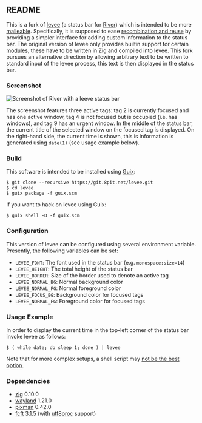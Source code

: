 ## README

This is a fork of [levee] (a status bar for [River]) which is intended to be more [malleable].
Specifically, it is supposed to ease [recombination and reuse][malleable reuse] by providing a simpler interface for adding custom information to the status bar.
The original version of levee only provides builtin support for certain [modules][levee modules], these have to be written in Zig and compiled into levee.
This fork pursues an alternative direction by allowing arbitrary text to be written to standard input of the levee process, this text is then displayed in the status bar.

### Screenshot

![Screenshot of River with a leeve status bar](https://files.8pit.net/img/levee-screenshot-20240128.png)

The screenshot features three active tags: tag 2 is currently focused and has one active window, tag 4 is not focused but is occupied (i.e. has windows), and tag 9 has an urgent window.
In the middle of the status bar, the current title of the selected window on the focused tag is displayed.
On the right-hand side, the current time is shown, this is information is generated using `date(1)` (see usage example below).

### Build

This software is intended to be installed using [Guix]:

    $ git clone --recursive https://git.8pit.net/levee.git
    $ cd levee
    $ guix package -f guix.scm

If you want to hack on levee using Guix:

    $ guix shell -D -f guix.scm

### Configuration

This version of levee can be configured using several environment variable.
Presently, the following variables can be set:

* `LEVEE_FONT`: The font used in the status bar (e.g. `monospace:size=14`)
* `LEVEE_HEIGHT`: The total height of the status bar
* `LEVEE_BORDER`: Size of the border used to denote an active tag
* `LEVEE_NORMAL_BG`: Normal background color
* `LEVEE_NORMAL_FG`: Normal foreground color
* `LEVEE_FOCUS_BG`: Background color for focused tags
* `LEVEE_NORMAL_FG`: Foreground color for focused tags

### Usage Example

In order to display the current time in the top-left corner of the status bar invoke levee as follows:

    $ ( while date; do sleep 1; done ) | levee

Note that for more complex setups, a shell script may [not be the best option](https://flak.tedunangst.com/post/rough-idling).

### Dependencies

* [zig] 0.10.0
* [wayland] 1.21.0
* [pixman] 0.42.0
* [fcft] 3.1.5 (with [utf8proc] support)

[levee]: https://sr.ht/~andreafeletto/levee
[River]: https://github.com/riverwm/river/
[levee modules]: https://git.sr.ht/~andreafeletto/levee/tree/main/item/src/modules
[malleable]: https://malleable.systems/
[malleable reuse]: https://malleable.systems/mission/#2-arbitrary-recombination-and-reuse
[Guix]: https://guix.gnu.org/
[zig]: https://ziglang.org/
[wayland]: https://wayland.freedesktop.org/
[pixman]: http://pixman.org/
[fcft]: https://codeberg.org/dnkl/fcft/
[utf8proc]: https://juliastrings.github.io/utf8proc/
